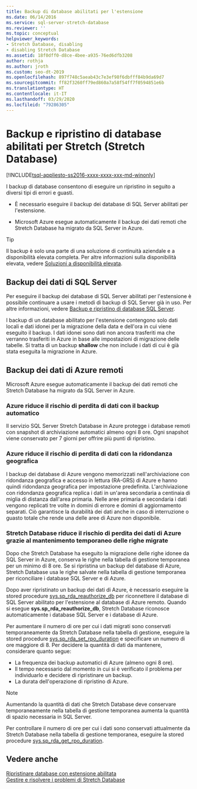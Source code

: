 ```yaml
---
title: Backup di database abilitati per l'estensione
ms.date: 06/14/2016
ms.service: sql-server-stretch-database
ms.reviewer: ''
ms.topic: conceptual
helpviewer_keywords:
- Stretch Database, disabling
- disabling Stretch Database
ms.assetid: 18f0dff0-d8ce-4bee-a935-76ed6dfb3208
author: rothja
ms.author: jroth
ms.custom: seo-dt-2019
ms.openlocfilehash: 897f748c5aeab43c7e3ef98f6dbfff84b9da69d7
ms.sourcegitcommit: ff82f3260ff79ed860a7a58f54ff7f0594851e6b
ms.translationtype: HT
ms.contentlocale: it-IT
ms.lasthandoff: 03/29/2020
ms.locfileid: "79286305"
---
```

# <a name="backup-stretch-enabled-databases-stretch-database"></a>Backup e ripristino di database abilitati per Stretch (Stretch Database)
[!INCLUDE[tsql-appliesto-ss2016-xxxx-xxxx-xxx-md-winonly](../../includes/tsql-appliesto-ss2016-xxxx-xxxx-xxx-md-winonly.md)]


 I backup di database consentono di eseguire un ripristino in seguito a diversi tipi di errori e guasti.  
  
 -   È necessario eseguire il backup dei database di SQL Server abilitati per l'estensione.  
      
 -   Microsoft Azure esegue automaticamente il backup dei dati remoti che Stretch Database ha migrato da SQL Server in Azure.  

> [!TIP]
> Il backup è solo una parte di una soluzione di continuità aziendale e a disponibilità elevata completa. Per altre informazioni sulla disponibilità elevata, vedere [Soluzioni a disponibilità elevata](../../database-engine/sql-server-business-continuity-dr.md).
   
## <a name="back-up-your-sql-server-data"></a>Backup dei dati di SQL Server  
  
Per eseguire il backup dei database di SQL Server abilitati per l'estensione è possibile continuare a usare i metodi di backup di SQL Server già in uso. Per altre informazioni, vedere [Backup e ripristino di database SQL Server](../../relational-databases/backup-restore/back-up-and-restore-of-sql-server-databases.md).
  
 I backup di un database abilitato per l'estensione contengono solo dati locali e dati idonei per la migrazione della data e dell'ora in cui viene eseguito il backup. I dati idonei sono dati non ancora trasferiti ma che verranno trasferiti in Azure in base alle impostazioni di migrazione delle tabelle. Si tratta di un backup **shallow** che non include i dati di cui è già stata eseguita la migrazione in Azure.  
  
## <a name="back-up-your-remote-azure-data"></a>Backup dei dati di Azure remoti   
  
Microsoft Azure esegue automaticamente il backup dei dati remoti che Stretch Database ha migrato da SQL Server in Azure.    
### <a name="azure-reduces-the-risk-of-data-loss-with-automatic-backup"></a>Azure riduce il rischio di perdita di dati con il backup automatico  
Il servizio SQL Server Stretch Database in Azure protegge i database remoti con snapshot di archiviazione automatici almeno ogni 8 ore. Ogni snapshot viene conservato per 7 giorni per offrire più punti di ripristino.  
  
### <a name="azure-reduces-the-risk-of-data-loss-with-geo-redundancy"></a>Azure riduce il rischio di perdita di dati con la ridondanza geografica  
I backup dei database di Azure vengono memorizzati nell'archiviazione con ridondanza geografica e accesso in lettura (RA-GRS) di Azure e hanno quindi ridondanza geografica per impostazione predefinita. L'archiviazione con ridondanza geografica replica i dati in un'area secondaria a centinaia di miglia di distanza dall'area primaria. Nelle aree primaria e secondaria i dati vengono replicati tre volte in domini di errore e domini di aggiornamento separati. Ciò garantisce la durabilità dei dati anche in caso di interruzione o guasto totale che rende una delle aree di Azure non disponibile.

### <a name="stretch-database-reduces-the-risk-of-data-loss-for-your-azure-data-by-retaining-migrated-rows-temporarily"></a><a name="stretchRPO"></a>Stretch Database riduce il rischio di perdita dei dati di Azure grazie al mantenimento temporaneo delle righe migrate
Dopo che Stretch Database ha eseguito la migrazione delle righe idonee da SQL Server in Azure, conserva le righe nella tabella di gestione temporanea per un minimo di 8 ore. Se si ripristina un backup del database di Azure, Stretch Database usa le righe salvate nella tabella di gestione temporanea per riconciliare i database SQL Server e di Azure.

Dopo aver ripristinato un backup dei dati di Azure, è necessario eseguire la stored procedure [sys.sp_rda_reauthorize_db](../../relational-databases/system-stored-procedures/sys-sp-rda-reauthorize-db-transact-sql.md) per riconnettere il database di SQL Server abilitato per l'estensione al database di Azure remoto. Quando si esegue **sys.sp_rda_reauthorize_db**, Stretch Database riconosce automaticamente i database SQL Server e i database di Azure.

Per aumentare il numero di ore per cui i dati migrati sono conservati temporaneamente da Stretch Database nella tabella di gestione, eseguire la stored procedure [sys.sp_rda_set_rpo_duration](../../relational-databases/system-stored-procedures/sys-sp-rda-set-rpo-duration-transact-sql.md) e specificare un numero di ore maggiore di 8. Per decidere la quantità di dati da mantenere, considerare quanto segue:
-   La frequenza dei backup automatici di Azure (almeno ogni 8 ore).
-   Il tempo necessario dal momento in cui si è verificato il problema per individuarlo e decidere di ripristinare un backup.
-   La durata dell'operazione di ripristino di Azure.

> [!NOTE]
> Aumentando la quantità di dati che Stretch Database deve conservare temporaneamente nella tabella di gestione temporanea aumenta la quantità di spazio necessaria in SQL Server.

Per controllare il numero di ore per cui i dati sono conservati attualmente da Stretch Database nella tabella di gestione temporanea, eseguire la stored procedure [sys.sp_rda_get_rpo_duration](../../relational-databases/system-stored-procedures/sys-sp-rda-get-rpo-duration-transact-sql.md).

## <a name="see-also"></a>Vedere anche  
[Ripristinare database con estensione abilitata](../../sql-server/stretch-database/restore-stretch-enabled-databases-stretch-database.md)  
 [Gestire e risolvere i problemi di Stretch Database](../../sql-server/stretch-database/manage-and-troubleshoot-stretch-database.md)   
   
  
  

